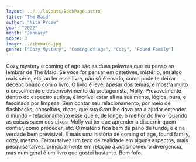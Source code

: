 ```yaml
---
layout: ../../layouts/BookPage.astro
title: "The Maid"
author: "Nita Prose"
year: "2022"
month: "January"
score: 3
image: ../themaid.jpg
genre: ["Cozy Mystery", "Coming of Age", "Cozy", "Found Family"]
---
```

Cozy mystery e coming of age são as duas palavras que eu penso ao lembrar de The Maid. Se voce for pensar em detetives, mistério, em algo mais sério, etc, ao ler esse livre, não só é errado, como pode te deixar decepcionado com o livro. O livro é leve, apesar dos temas, e mostra muito o crescimento e desenvolvimento da protagonista, Molly. Provavelmente dentro do espectro autista, é incrível estar ali na sua mente, lógica, pura, e fascinada por limpeza. Sem contar seu relacionamento, por meio de flashbacks, conselhos, dicas, que sua Gran lhe dava pra a ajudar entender o mundo - relacionamento esse que é, de longe, o melhor do livro! Quando as coisas saem dos eixos, Molly vai ter que aprender a discernir quem confiar, como proceder, etc. O mistério fica bem de pano de fundo, e é na verdade bem previsível. É mais uma história de coming of age, found family, cozy, mesmo. Faltou talvez um teco de realidade em alguns aspectos, mais pesquisa talvez, principalmente em relação a autismo/neuro divergência, mas num geral é um livro que gostei bastante. Bem fofo.